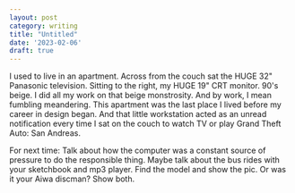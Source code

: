 ```yaml
---
layout: post
category: writing
title: "Untitled"
date: '2023-02-06'
draft: true
---
```


I used to live in an apartment. Across from the couch sat the HUGE 32" Panasonic television. Sitting to the right, my HUGE 19" CRT monitor. 90's beige. I did all my work on that beige monstrosity. And by work, I mean fumbling meandering. This apartment was the last place I lived before my career in design began. And that little workstation acted as an unread notification every time I sat on the couch to watch TV or play Grand Theft Auto: San Andreas.

For next time: Talk about how the computer was a constant source of pressure to do the responsible thing. Maybe talk about the bus rides with your sketchbook and mp3 player. Find the model and show the pic. Or was it your Aiwa discman? Show both.